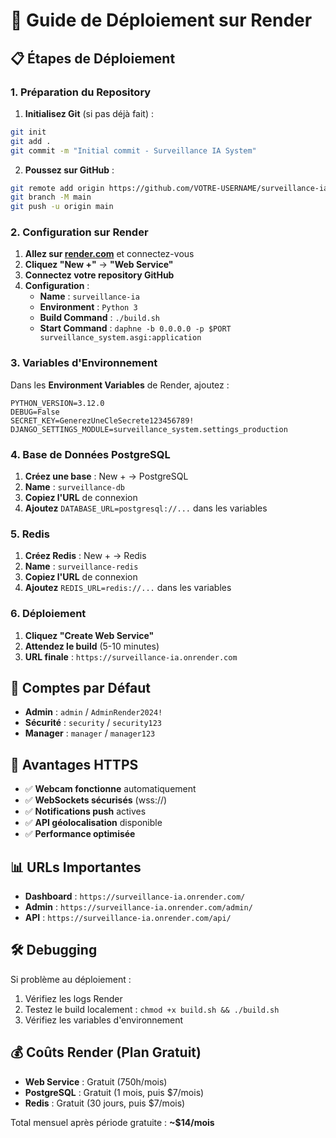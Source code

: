 # 🚀 Guide de Déploiement sur Render

## 📋 Étapes de Déploiement

### 1. Préparation du Repository

1. **Initialisez Git** (si pas déjà fait) :
```bash
git init
git add .
git commit -m "Initial commit - Surveillance IA System"
```

2. **Poussez sur GitHub** :
```bash
git remote add origin https://github.com/VOTRE-USERNAME/surveillance-ia.git
git branch -M main
git push -u origin main
```

### 2. Configuration sur Render

1. **Allez sur [render.com](https://render.com)** et connectez-vous
2. **Cliquez "New +"** → **"Web Service"**
3. **Connectez votre repository GitHub**
4. **Configuration** :
   - **Name** : `surveillance-ia`
   - **Environment** : `Python 3`
   - **Build Command** : `./build.sh`
   - **Start Command** : `daphne -b 0.0.0.0 -p $PORT surveillance_system.asgi:application`

### 3. Variables d'Environnement

Dans les **Environment Variables** de Render, ajoutez :

```
PYTHON_VERSION=3.12.0
DEBUG=False
SECRET_KEY=GenerezUneCleSecrete123456789!
DJANGO_SETTINGS_MODULE=surveillance_system.settings_production
```

### 4. Base de Données PostgreSQL

1. **Créez une base** : New + → PostgreSQL
2. **Name** : `surveillance-db`
3. **Copiez l'URL** de connexion
4. **Ajoutez** `DATABASE_URL=postgresql://...` dans les variables

### 5. Redis

1. **Créez Redis** : New + → Redis
2. **Name** : `surveillance-redis`
3. **Copiez l'URL** de connexion
4. **Ajoutez** `REDIS_URL=redis://...` dans les variables

### 6. Déploiement

1. **Cliquez "Create Web Service"**
2. **Attendez le build** (5-10 minutes)
3. **URL finale** : `https://surveillance-ia.onrender.com`

## 🔐 Comptes par Défaut

- **Admin** : `admin` / `AdminRender2024!`
- **Sécurité** : `security` / `security123`
- **Manager** : `manager` / `manager123`

## 🎥 Avantages HTTPS

- ✅ **Webcam fonctionne** automatiquement
- ✅ **WebSockets sécurisés** (wss://)
- ✅ **Notifications push** actives
- ✅ **API géolocalisation** disponible
- ✅ **Performance optimisée**

## 📊 URLs Importantes

- **Dashboard** : `https://surveillance-ia.onrender.com/`
- **Admin** : `https://surveillance-ia.onrender.com/admin/`
- **API** : `https://surveillance-ia.onrender.com/api/`

## 🛠️ Debugging

Si problème au déploiement :
1. Vérifiez les logs Render
2. Testez le build localement : `chmod +x build.sh && ./build.sh`
3. Vérifiez les variables d'environnement

## 💰 Coûts Render (Plan Gratuit)

- **Web Service** : Gratuit (750h/mois)
- **PostgreSQL** : Gratuit (1 mois, puis $7/mois)
- **Redis** : Gratuit (30 jours, puis $7/mois)

Total mensuel après période gratuite : **~$14/mois** 